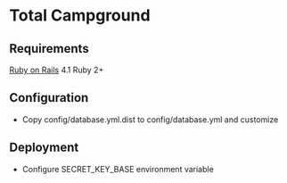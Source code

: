 Total Campground
=================

Requirements
------------
[Ruby on Rails](http://www.rubyonrails.org) 4.1
Ruby 2+

Configuration
-------------
* Copy config/database.yml.dist to config/database.yml and customize

Deployment
----------
* Configure SECRET_KEY_BASE environment variable
